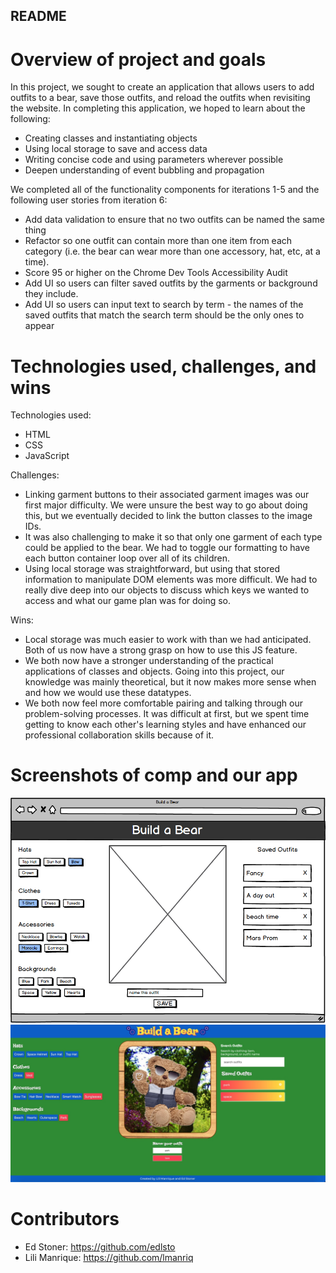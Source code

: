 ## README

# Overview of project and goals

In this project, we sought to create an application that allows users to add outfits
to a bear, save those outfits, and reload the outfits when revisiting the website. In
completing this application, we hoped to learn about the following:
- Creating classes and instantiating objects
- Using local storage to save and access data
- Writing concise code and using parameters wherever possible
- Deepen understanding of event bubbling and propagation

We completed all of the functionality components for iterations 1-5 and the following
user stories from iteration 6:
- Add data validation to ensure that no two outfits can be named the same thing
- Refactor so one outfit can contain more than one item from each category (i.e. the bear can wear more than one accessory, hat, etc, at a time).
- Score 95 or higher on the Chrome Dev Tools Accessibility Audit
- Add UI so users can filter saved outfits by the garments or background they include.
- Add UI so users can input text to search by term - the names of the saved outfits that match the search term should be the only ones to appear


# Technologies used, challenges, and wins

Technologies used:
- HTML
- CSS
- JavaScript

Challenges:
- Linking garment buttons to their associated garment images was our first major difficulty.
We were unsure the best way to go about doing this, but we eventually decided to link the button
classes to the image IDs.
- It was also challenging to make it so that only one garment of each type could be applied to the bear.
We had to toggle our formatting to have each button container loop over all of its children.
- Using local storage was straightforward, but using that stored information to manipulate DOM
elements was more difficult. We had to really dive deep into our objects to discuss which
keys we wanted to access and what our game plan was for doing so.

Wins:
- Local storage was much easier to work with than we had anticipated. Both of us now have
a strong grasp on how to use this JS feature.
- We both now have a stronger understanding of the practical applications of classes and objects.
Going into this project, our knowledge was mainly theoretical, but it now makes more sense
when and how we would use these datatypes.
- We both now feel more comfortable pairing and talking through our problem-solving processes.
It was difficult at first, but we spent time getting to know each other's learning styles and
have enhanced our professional collaboration skills because of it.

# Screenshots of comp and our app

![Comp Screenshot](assets/bab-comp.png)
![Final Screenshot](assets/bab-final-screenshot.jpg)

# Contributors

- Ed Stoner: https://github.com/edlsto
- Lili Manrique: https://github.com/lmanriq
